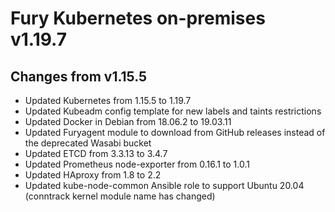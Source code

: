 # Fury Kubernetes on-premises v1.19.7

## Changes from v1.15.5

- Updated Kubernetes from 1.15.5 to 1.19.7
- Updated Kubeadm config template for new labels and taints restrictions
- Updated Docker in Debian from 18.06.2 to 19.03.11
- Updated Furyagent module to download from GitHub releases instead of the deprecated Wasabi bucket
- Updated ETCD from 3.3.13 to 3.4.7
- Updated Prometheus node-exporter from 0.16.1 to 1.0.1
- Updated HAproxy from 1.8 to 2.2
- Updated kube-node-common Ansible role to support Ubuntu 20.04 (conntrack kernel module name has changed)
